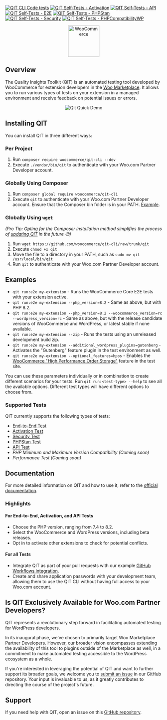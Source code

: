[![QIT CLI Code tests](https://github.com/woocommerce/qit-cli/actions/workflows/code-tests.yml/badge.svg)](https://github.com/woocommerce/qit-cli/actions/workflows/code-tests.yml)
[![QIT Self-Tests - Activation](https://github.com/woocommerce/qit-cli/actions/workflows/qit-self-test-activation.yml/badge.svg)](https://github.com/woocommerce/qit-cli/actions/workflows/qit-self-test-activation.yml)
[![QIT Self-Tests - API](https://github.com/woocommerce/qit-cli/actions/workflows/qit-self-test-api.yml/badge.svg)](https://github.com/woocommerce/qit-cli/actions/workflows/qit-self-test-api.yml)
[![QIT Self-Tests - E2E](https://github.com/woocommerce/qit-cli/actions/workflows/qit-self-test-e2e.yml/badge.svg)](https://github.com/woocommerce/qit-cli/actions/workflows/qit-self-test-e2e.yml)
[![QIT Self-Tests - PHPStan](https://github.com/woocommerce/qit-cli/actions/workflows/qit-self-test-phpstan.yml/badge.svg)](https://github.com/woocommerce/qit-cli/actions/workflows/qit-self-test-phpstan.yml)
[![QIT Self-Tests - Security](https://github.com/woocommerce/qit-cli/actions/workflows/qit-self-test-security.yml/badge.svg)](https://github.com/woocommerce/qit-cli/actions/workflows/qit-self-test-security.yml)
[![QIT Self-Tests - PHPCompatibilityWP](https://github.com/woocommerce/qit-cli/actions/workflows/qit-self-test-phpcompatibility.yml/badge.svg)](https://github.com/woocommerce/qit-cli/actions/workflows/qit-self-test-phpcompatibility.yml)

<p align="center"><img src="https://woocommerce.com/wp-content/themes/woo/images/logo-woocommerce-bubble.svg" alt="WooCommerce" style="width:100px;height:auto;"></p>

## Overview

The Quality Insights Toolkit (QIT) is an automated testing tool developed by WooCommerce for extension developers in the [Woo Marketplace](https://woo.com/products/). It allows you to run various types of tests on your extension in a managed environment and receive feedback on potential issues or errors.

<p align="center">
  <img src="https://github.com/woocommerce/qit-cli/assets/9341686/640698a7-01c3-498a-8bb2-7c5e337e0a9c" alt="Qit Quick Demo">
</p>

## Installing QIT

You can install QIT in three different ways:

### Per Project

1. Run `composer require woocommerce/qit-cli --dev`
2. Execute `./vendor/bin/qit` to authenticate with your Woo.com Partner Developer account.

### Globally Using Composer

1. Run `composer global require woocommerce/qit-cli`
2. Execute `qit` to authenticate with your Woo.com Partner Developer account. Ensure that the Composer bin folder is in your PATH. [Example](https://stackoverflow.com/a/64545124).

### Globally Using `wget`

_(Pro Tip: Opting for the Composer installation method simplifies the process of [updating QIT](https://woocommerce.github.io/qit-documentation/#/cli/getting-started?id=updating-qit) in the future 😉)_
1. Run `wget https://github.com/woocommerce/qit-cli/raw/trunk/qit`
2. Execute `chmod +x qit`
3. Move the file to a directory in your PATH, such as `sudo mv qit /usr/local/bin/qit`
4. Run `qit` to authenticate with your Woo.com Partner Developer account.

## Examples

- `qit run:e2e my-extension` - Runs the WooCommerce Core E2E tests with your extension active.
- `qit run:e2e my-extension --php_version=8.2` - Same as above, but with PHP 8.2.
- `qit run:e2e my-extension --php_version=8.2 --woocommerce_version=rc --wordpress_version=rc` - Same as above, but with the release candidate versions of WooCommerce and WordPress, or latest stable if none available.
- `qit run:e2e my-extension --zip` - Runs the tests using an unreleased development build zip.
- `qit run:e2e my-extension --additional_wordpress_plugins=gutenberg` - Activates the "Gutenberg" feature plugin in the test environment as well.
- `qit run:e2e my-extension --optional_features=hpos` - Enables the [WooCommerce "High Performance Order Storage"](https://developer.woocommerce.com/roadmap/high-performance-order-storage/) feature in the test site.

You can use these parameters individually or in combination to create different scenarios for your tests. Run `qit run:<test-type> --help` to see all the available options. Different test types will have different options to choose from.

### Supported Tests

QIT currently supports the following types of tests:

- [End-to-End Test](https://woocommerce.github.io/qit-documentation/#/test-types/e2e)
- [Activation Test](https://woocommerce.github.io/qit-documentation/#/test-types/activation)
- [Security Test](https://woocommerce.github.io/qit-documentation/#/test-types/security)
- [PHPStan Test](https://woocommerce.github.io/qit-documentation/#/test-types/phpstan)
- [API Test](https://woocommerce.github.io/qit-documentation/#/test-types/api)
- _PHP Minimum and Maximum Version Compatibility (Coming soon)_
- _Performance Test (Coming soon)_

## Documentation

For more detailed information on QIT and how to use it, refer to the [official documentation](https://woocommerce.github.io/qit-documentation/#/).

### Highlights

#### For End-to-End, Activation, and API Tests

- Choose the PHP version, ranging from 7.4 to 8.2.
- Select the WooCommerce and WordPress versions, including beta releases.
- Opt in to activate other extensions to check for potential conflicts.

#### For all Tests

- Integrate QIT as part of your pull requests with our example [GitHub Workflows integration](https://woocommerce.github.io/qit-documentation/#/workflows/getting-started).
- Create and share application passwords with your development team, allowing them to use the QIT CLI without having full access to your Woo.com account.

## Is QIT Exclusively Available for Woo.com Partner Developers?

QIT represents a revolutionary step forward in facilitating automated testing for WordPress developers.

In its inaugural phase, we've chosen to primarily target Woo Marketplace Partner Developers. However, our broader vision encompasses extending the availability of this tool to plugins outside of the Marketplace as well, in a commitment to make automated testing accessible to the WordPress ecosystem as a whole.

If you're interested in leveraging the potential of QIT and want to further support its broader goals, we welcome you to [submit an issue](https://github.com/woocommerce/qit-cli/issues) in our GitHub repository. Your input is invaluable to us, as it greatly contributes to directing the course of the project's future.

## Support

If you need help with QIT, open an issue on this [GitHub repository](https://github.com/woocommerce/qit-cli/issues/new).
